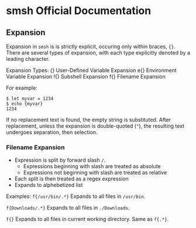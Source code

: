 smsh Official Documentation
===========================

Expansion
---------

Expansion in `smsh` is is strictly explicit, occuring only within braces, `{}`. 
There are several types of expansion, with each type
explicitly denoted by a leading character.

Expansion Types:
    {}          User-Defined Variable Expansion
    e{}         Environment Variable Expansion
    !{}         Subshell Expansion
    f{}         Filename Expansion

For example:

```
$ let myvar = 1234
$ echo {myvar}
1234
```

If no replacement text is found, the empty string is substituted.
After replacement, unless the expansion is double-quoted (`"`), 
the resulting text undergoes separation, then selection.


### Filename Expansion

- Expression is split by forward slash `/`.
    - Expressions beginning with slash are treated as absolute
    - Expressions not beginning with slash are treated as relative
- Each split is then treated as a regex expression
- Expands to alphebetized list

Examples:
`f{/usr/bin/.*}`
    Expands to all files in `/usr/bin`.

`f{Downloads/.*}`
    Expands to all files in `./Downloads`.

`f{}`
    Expands to all files in current working directory.
    Same as `f{.*}`.
